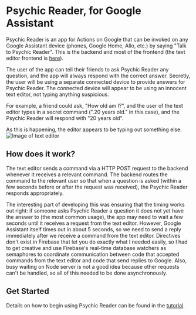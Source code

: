 # Psychic Reader, for Google Assistant

Psychic Reader is an app for Actions on Google that can be invoked on any Google Assistant device (phones, Google Home, Allo, etc.) by saying "Talk to Psychic Reader". This is the backend and most of the frontend (the text editor frontend is [here](https://github.com/karan1149/psychic-google-assistant-editor)).

The user of the app can tell their friends to ask Psychic Reader any question, and the app will always respond with the correct answer. Secretly, the user will be using a separate connected device to provide answers for Psychic Reader. The connected device will appear to be using an innocent text editor, not typing anything suspicious. 

For example, a friend could ask, "How old am I?", and the user of the text editor types in a secret command (".20 years old." in this case), and the Psychic Reader will respond with "20 years old".

As this is happening, the editor appears to be typing out something else:
![Image of text editor](https://getpsychicreader.com/images/editor-demo.gif)

## How does it work?

The text editor sends a command via a HTTP POST request to the backend whenever it receives a relevant command. The backend routes the command to the relevant user so that when a question is asked (within a few seconds before or after the request was received), the Psychic Reader responds appropriately. 

The interesting part of developing this was ensuring that the timing works out right: if someone asks Psychic Reader a question it does not yet have the answer to (the most common usage), the app may need to wait a few seconds until it receives a request from the text editor. However, Google Assistant itself times out in about 5 seconds, so we need to send a reply immediately after we receive a command from the text editor. Directives don't exist in Firebase that let you do exactly what I needed easily, so I had to get creative and use Firebase's real-time database watchers as semaphores to coordinate communication between code that accepted commands from the text editor and code that send replies to Google. Also, busy waiting on Node server is not a good idea because other requests can't be handled, so all of this needed to be done asynchronously. 

## Get Started

Details on how to begin using Psychic Reader can be found in the [tutorial](https://getpsychicreader.com/tutorial.html).
